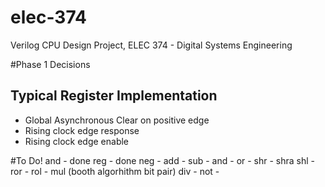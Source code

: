 # elec-374
Verilog CPU Design Project, ELEC 374 - Digital Systems Engineering

#Phase 1 Decisions
## Typical Register Implementation
- Global Asynchronous Clear on positive edge
- Rising clock edge response
- Rising clock edge enable

#To Do!
and - done
reg - done
neg - 
add - 
sub - 
and - 
or - 
shr - 
shra
shl - 
ror - 
rol - 
mul (booth algorhithm bit pair)
div - 
not - 